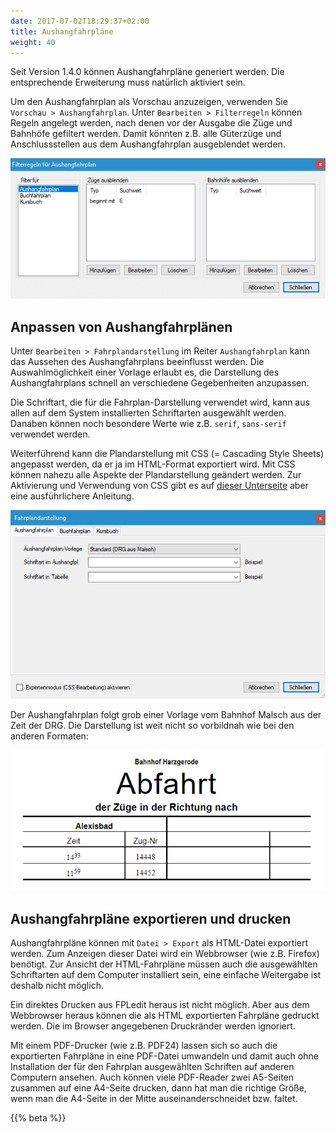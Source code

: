 ```yaml
---
date: 2017-07-02T18:29:37+02:00
title: Aushangfahrpläne
weight: 40
---
```


Seit Version 1.4.0 können Aushangfahrpläne generiert werden. Die entsprechende Erweiterung muss natürlich aktiviert sein.

Um den Aushangfahrplan als Vorschau anzuzeigen, verwenden Sie `Vorschau > Aushangfahrplan`. Unter `Bearbeiten > Filterregeln` können Regeln angelegt werden, nach denen vor der Ausgabe die Züge und Bahnhöfe gefiltert werden. Damit könnten z.B. alle Güterzüge und Anschlussstellen aus dem Aushangfahrplan ausgeblendet werden.

![Filterfenster](filterfenster.png)

## Anpassen von Aushangfahrplänen
Unter `Bearbeiten > Fahrplandarstellung` im Reiter `Aushangfahrplan` kann das Aussehen des Aushangfahrplans beeinflusst werden. Die Auswahlmöglichkeit einer Vorlage erlaubt es, die Darstellung des Aushangfahrplans schnell an verschiedene Gegebenheiten anzupassen.

Die Schriftart, die für die Fahrplan-Darstellung verwendet wird, kann aus allen auf dem System installierten Schriftarten ausgewählt werden. Danaben können noch besondere Werte wie z.B. `serif`, `sans-serif` verwendet werden.

Weiterführend kann die Plandarstellung mit CSS (= Cascading Style Sheets) angepasst werden, da er ja im HTML-Format exportiert wird. Mit CSS können nahezu alle Aspekte der Plandarstellung geändert werden. Zur Aktivierung und Verwendung von CSS gibt es auf [dieser Unterseite](/dev/css/) aber eine ausführlichere Anleitung.

![Aushangfahrplansdarstellung](afpl-darstellung.png)

Der Aushangfahrplan folgt grob einer Vorlage vom Bahnhof Malsch aus der Zeit der DRG. Die Darstellung ist weit nicht so vorbildnah wie bei den anderen Formaten:

![Quelle der Daten: Buchfahrplanheft 721-33 der DR aus dem Jahr 1894/85](afpl.png)

## Aushangfahrpläne exportieren und drucken
Aushangfahrpläne können mit `Datei > Export` als HTML-Datei exportiert werden. Zum Anzeigen dieser Datei wird ein Webbrowser (wie z.B. Firefox) benötigt. Zur Ansicht der HTML-Fahrpläne müssen auch die ausgewählten Schriftarten auf dem Computer installiert sein, eine einfache Weitergabe ist deshalb nicht möglich.

Ein direktes Drucken aus FPLedit heraus ist nicht möglich. Aber aus dem Webbrowser heraus können die als HTML exportierten Fahrpläne gedruckt werden. Die im Browser angegebenen Druckränder werden ignoriert.

Mit einem PDF-Drucker (wie z.B. PDF24) lassen sich so auch die exportierten Fahrpläne in eine PDF-Datei umwandeln und damit auch ohne Installation der für den Fahrplan ausgewählten Schriften auf anderen Computern ansehen. Auch können viele PDF-Reader zwei A5-Seiten zusammen auf eine A4-Seite drucken, dann hat man die richtige Größe, wenn man die A4-Seite in der Mitte auseinanderschneidet bzw. faltet.

{{% beta %}}